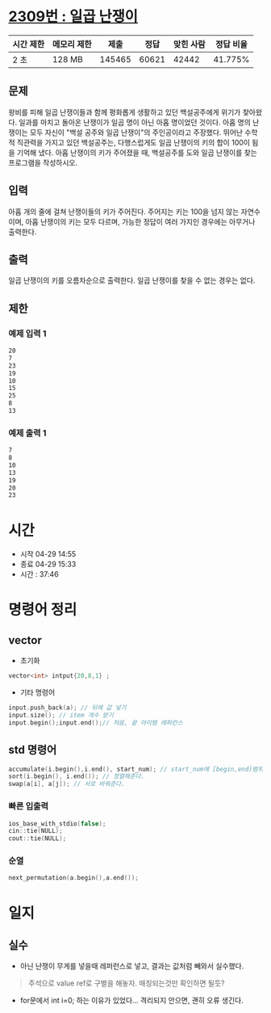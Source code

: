 [2309번 : 일곱 난쟁이](https://www.acmicpc.net/problem/2309)
======================================================

| 시간 제한 | 메모리 제한 | 제출 | 정답 | 맞힌 사람 | 정답 비율 |
| --- | --- | --- | --- | --- | --- |
| 2 초 | 128 MB | 145465 | 60621 | 42442 | 41.775% |


문제
--
왕비를 피해 일곱 난쟁이들과 함께 평화롭게 생활하고 있던 백설공주에게 위기가 찾아왔다. 일과를 마치고 돌아온 난쟁이가 일곱 명이 아닌 아홉 명이었던 것이다.
아홉 명의 난쟁이는 모두 자신이 "백설 공주와 일곱 난쟁이"의 주인공이라고 주장했다. 뛰어난 수학적 직관력을 가지고 있던 백설공주는, 다행스럽게도 일곱 난쟁이의 키의 합이 100이 됨을 기억해 냈다.
아홉 난쟁이의 키가 주어졌을 때, 백설공주를 도와 일곱 난쟁이를 찾는 프로그램을 작성하시오.


입력
--
아홉 개의 줄에 걸쳐 난쟁이들의 키가 주어진다. 주어지는 키는 100을 넘지 않는 자연수이며, 아홉 난쟁이의 키는 모두 다르며, 가능한 정답이 여러 가지인 경우에는 아무거나 출력한다.


출력
--
일곱 난쟁이의 키를 오름차순으로 출력한다. 일곱 난쟁이를 찾을 수 없는 경우는 없다.


제한
--


### 예제 입력 1
```css
20
7
23
19
10
15
25
8
13
```


### 예제 출력 1
```css
7
8
10
13
19
20
23
```

# 시간
- 시작 04-29 14:55
- 종료 04-29 15:33
- 시간 : 37:46

# 명령어 정리
## vector
- 초기화
```cpp
vector<int> intput{20,8,1} ;
```
- 기타 명령어
```cpp
input.push_back(a); // 뒤에 값 넣기
input.size(); // item 개수 받기
input.begin();input.end();// 처음, 끝 아이템 레퍼런스
```
## std 명령어
```cpp
accumulate(i.begin(),i.end(), start_num); // start_num에 [begin,end)범위로 빠른 합
sort(i.begin(), i.end()); // 정렬해준다.
swap(a[i], a[j]); // 서로 바꿔준다.
```

### 빠른 입출력
```cpp
ios_base_with_stdio(false);
cin::tie(NULL);
cout::tie(NULL);
```

### 순열
```cpp
next_permutation(a.begin(),a.end());
```

# 일지
## 실수
- 아닌 난쟁이 무게를 넣을때 레퍼런스로 넣고, 결과는 값처럼 빼와서 실수했다.
> 주석으로 value ref로 구별을 해놓자. 매칭되는것만 확인하면 될듯?

- for문에서 int i=0; 하는 이유가 있었다... 격리되지 안으면, 괜히 오류 생긴다.



